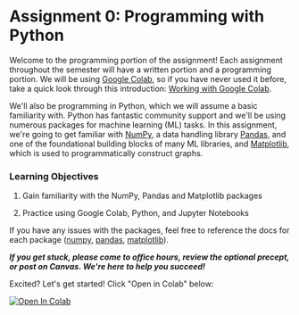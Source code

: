 # Assignment 0: Programming with Python

Welcome to the programming portion of the assignment! Each assignment throughout the semester will have a written portion and a programming portion. We will be using [Google Colab](https://colab.research.google.com/notebooks/intro.ipynb#recent=true), so if you have never used it before, take a quick look through this introduction: [Working with Google Colab](https://docs.google.com/document/d/1w6yEKKC7hLb9Wus9fMoOo1KpacYew2bOb3LjTllaGaE/edit?usp=sharing).



We'll also be programming in Python, which we will assume a basic familiarity with. Python has fantastic community support and we'll be using numerous packages for machine learning (ML) tasks. In this assignment, we're going to get familiar with [NumPy](https://numpy.org), a data handling library [Pandas](https://pandas.pydata.org/), and one of the foundational building blocks of many ML libraries, and [Matplotlib](https://matplotlib.org), which is used to programmatically construct graphs.



### Learning Objectives

1. Gain familiarity with the NumPy, Pandas and Matplotlib packages

2. Practice using Google Colab, Python, and Jupyter Notebooks



If you have any issues with the packages, feel free to reference the docs for each package ([numpy](https://numpy.org/doc/1.19/), [pandas](https://pandas.pydata.org/docs/), [matplotlib](https://matplotlib.org/contents.html)). 



***If you get stuck, please come to office hours, review the optional precept, or post on Canvas. We're here to help you succeed!***



Excited? Let's get started! Click "Open in Colab" below:

[![Open In Colab](https://colab.research.google.com/assets/colab-badge.svg)](https://colab.research.google.com/github/JHA-Lab/ece364_2022/blob/master/A0/Assignment0_ECE364.ipynb)
